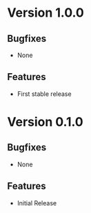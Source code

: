 # Version 1.0.0

## Bugfixes

* None

## Features

* First stable release

# Version 0.1.0

## Bugfixes

* None

## Features

* Initial Release
